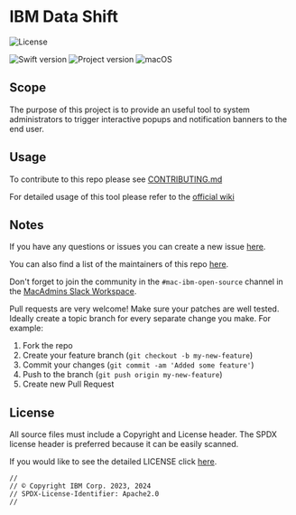 # IBM Data Shift

![License](https://img.shields.io/badge/license-Apache%202-1984E5)

![Swift version](https://img.shields.io/badge/swift-5.9.0-1984E5?logo=swift)
![Project version](https://img.shields.io/badge/version-1.1.0-1984E5)
![macOS](https://img.shields.io/badge/macOS-12+-bright%20green)

<!-- [![CI](https://github.com/IBM/mac-ibm-notifications/actions/workflows/main.yml/badge.svg?branch=main)](https://github.com/IBM/mac-ibm-notifications/actions/workflows/main.yml)
[![CII Best Practices](https://bestpractices.coreinfrastructure.org/projects/5823/badge)](https://bestpractices.coreinfrastructure.org/projects/5823)
[![Security Rating](https://sonarcloud.io/api/project_badges/measure?project=IBM_mac-ibm-notifications&metric=security_rating)](https://sonarcloud.io/summary/new_code?id=IBM_mac-ibm-notifications)
[![Reliability Rating](https://sonarcloud.io/api/project_badges/measure?project=IBM_mac-ibm-notifications&metric=reliability_rating)](https://sonarcloud.io/summary/new_code?id=IBM_mac-ibm-notifications)   -->

<!-- ![GitHub Downloads (all assets, latest release)](https://img.shields.io/github/downloads/ibm/Mac-ibm-notifications/latest/total?logo=Github&label=Latest%20Release%20Downloads)
![GitHub Downloads (all assets, all releases)](https://img.shields.io/github/downloads/ibm/Mac-ibm-notifications/total?logo=Github&label=Total%20Release%20Downloads) -->

## Scope

The purpose of this project is to provide an useful tool to system administrators to trigger interactive popups and notification banners to the end user.

## Usage

To contribute to this repo please see [CONTRIBUTING.md](CONTRIBUTING.md)

For detailed usage of this tool please refer to the [official wiki](https://github.ibm.com/Mac-At-IBM/migration-tool/wiki)

## Notes

If you have any questions or issues you can create a new issue [here](https://github.ibm.com/Mac-At-IBM/migration-tool/issues/new/choose).

You can also find a list of the maintainers of this repo [here](MAINTAINERS.md).

Don't forget to join the community in the `#mac-ibm-open-source` channel in the [MacAdmins Slack Workspace](https://www.macadmins.org).

Pull requests are very welcome! Make sure your patches are well tested.
Ideally create a topic branch for every separate change you make. For
example:

1. Fork the repo
2. Create your feature branch (`git checkout -b my-new-feature`)
3. Commit your changes (`git commit -am 'Added some feature'`)
4. Push to the branch (`git push origin my-new-feature`)
5. Create new Pull Request

## License

All source files must include a Copyright and License header. The SPDX license header is 
preferred because it can be easily scanned.

If you would like to see the detailed LICENSE click [here](LICENSE).

```text
//
// © Copyright IBM Corp. 2023, 2024
// SPDX-License-Identifier: Apache2.0
//
```
